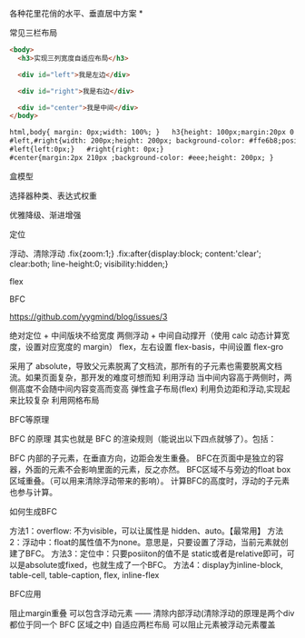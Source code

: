 各种花里花俏的水平、垂直居中方案 *


常见三栏布局

```html
<body>
  <h3>实现三列宽度自适应布局</h3>

  <div id="left">我是左边</div>

  <div id="right">我是右边</div>

  <div id="center">我是中间</div>
</body>

html,body{ margin: 0px;width: 100%; }   h3{height: 100px;margin:20px 0 0;}  
#left,#right{width: 200px;height: 200px; background-color: #ffe6b8;position: absolute;top:120px;}  
#left{left:0px;}   #right{right: 0px;}  
#center{margin:2px 210px ;background-color: #eee;height: 200px; }
```

盒模型

选择器种类、表达式权重

优雅降级、渐进增强

定位

浮动、清除浮动
.fix{zoom:1;}
.fix:after{display:block; content:'clear'; clear:both; line-height:0; visibility:hidden;}


flex

BFC

https://github.com/yygmind/blog/issues/3

绝对定位 + 中间版块不给宽度
两侧浮动 + 中间自动撑开（使用 calc 动态计算宽度，设置对应宽度的 margin）
flex，左右设置 flex-basis，中间设置 flex-gro

采用了 absolute，导致父元素脱离了文档流，那所有的子元素也需要脱离文档流。如果页面复杂，那开发的难度可想而知
利用浮动  当中间内容高于两侧时，两侧高度不会随中间内容变高而变高
弹性盒子布局(flex)
利用负边距和浮动,实现起来比较复杂
利用网格布局


BFC等原理

BFC 的原理
其实也就是 BFC 的渲染规则（能说出以下四点就够了）。包括：

BFC 内部的子元素，在垂直方向，边距会发生重叠。
BFC在页面中是独立的容器，外面的元素不会影响里面的元素，反之亦然。
BFC区域不与旁边的float box区域重叠。（可以用来清除浮动带来的影响）。
计算BFC的高度时，浮动的子元素也参与计算。


如何生成BFC

方法1：overflow: 不为visible，可以让属性是 hidden、auto。【最常用】
方法2：浮动中：float的属性值不为none。意思是，只要设置了浮动，当前元素就创建了BFC。
方法3：定位中：只要posiiton的值不是 static或者是relative即可，可以是absolute或fixed，也就生成了一个BFC。
方法4：display为inline-block, table-cell, table-caption, flex, inline-flex


BFC应用

阻止margin重叠
可以包含浮动元素 —— 清除内部浮动(清除浮动的原理是两个div都位于同一个 BFC 区域之中)
自适应两栏布局
可以阻止元素被浮动元素覆盖
